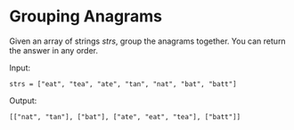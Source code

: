 # Grouping Anagrams

Given an array of strings *strs*, group the anagrams together. You can return the answer in any order.

Input:

`strs = ["eat", "tea", "ate", "tan", "nat", "bat", "batt"]`

Output:

`[["nat", "tan"], ["bat"], ["ate", "eat", "tea"], ["batt"]]`